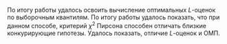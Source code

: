 По итогу работы удалось освоить вычисление оптимальных _L_-оценок по выборочным квантилям. По итогу работы удалось показать, что при данном способе, критерий $\chi^2$ Пирсона способен отличать близкие конкурирующие гипотезы. Удалось показать, отличие $L$-оценок и ОМП.